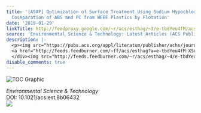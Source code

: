 ```yaml
---
title: '[ASAP] Optimization of Surface Treatment Using Sodium Hypochlorite Facilitates
  Coseparation of ABS and PC from WEEE Plastics by Flotation'
date: '2019-01-29'
linkTitle: http://feedproxy.google.com/~r/acs/esthag/~3/e-tbdYeu4fM/acs.est.8b06432
source: 'Environmental Science & Technology: Latest Articles (ACS Publications)'
description: |-
  <p><img src="https://pubs.acs.org/appl/literatum/publisher/achs/journals/content/esthag/0/esthag.ahead-of-print/acs.est.8b06432/20190129/images/medium/es-2018-06432d_0005.gif" alt="TOC Graphic"/></p><div><cite>Environmental Science & Technology</cite></div><div>DOI: 10.1021/acs.est.8b06432</div><div class="feedflare">
  <a href="http://feeds.feedburner.com/~ff/acs/esthag?a=e-tbdYeu4fM:XSeFoPV704M:yIl2AUoC8zA"><img src="http://feeds.feedburner.com/~ff/acs/esthag?d=yIl2AUoC8zA" border="0"></img></a>
  </div><img src="http://feeds.feedburner.com/~r/acs/esthag/~4/e-tbdYeu4fM" height="1" width="1" ...
disable_comments: true
---
```

<p><img src="https://pubs.acs.org/appl/literatum/publisher/achs/journals/content/esthag/0/esthag.ahead-of-print/acs.est.8b06432/20190129/images/medium/es-2018-06432d_0005.gif" alt="TOC Graphic"/></p><div><cite>Environmental Science & Technology</cite></div><div>DOI: 10.1021/acs.est.8b06432</div><div class="feedflare">
<a href="http://feeds.feedburner.com/~ff/acs/esthag?a=e-tbdYeu4fM:XSeFoPV704M:yIl2AUoC8zA"><img src="http://feeds.feedburner.com/~ff/acs/esthag?d=yIl2AUoC8zA" border="0"></img></a>
</div><img src="http://feeds.feedburner.com/~r/acs/esthag/~4/e-tbdYeu4fM" height="1" width="1" ...
